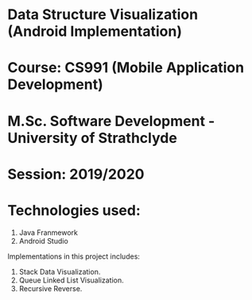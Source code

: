 # Data Structure Visualization (Android Implementation)
# Course: CS991 (Mobile Application Development)
# M.Sc. Software Development - University of Strathclyde
# Session: 2019/2020

# Technologies used:
1. Java Franmework
2. Android Studio

Implementations in this project includes:
1. Stack Data Visualization.
2. Queue Linked List Visualization.
3. Recursive Reverse.
